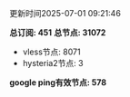 更新时间2025-07-01 09:21:46

**总订阅: 451**
**总节点: 31072**
- vless节点: 8071
- hysteria2节点: 3

**google ping有效节点: 578**
